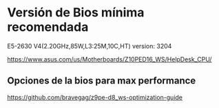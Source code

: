 
# Versión de Bios mínima recomendada

E5-2630 V4(2.20GHz,85W,L3:25M,10C,HT)		version: 3204

https://www.asus.com/us/Motherboards/Z10PED16_WS/HelpDesk_CPU/

## Opciones de la bios para max performance

https://github.com/bravegag/z9pe-d8_ws-optimization-guide
